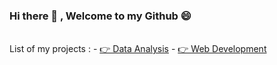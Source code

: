 ### Hi there 👋 , Welcome to my Github 😄

<br>
List of my projects : 
- <a href="https://github.com/Rashedul007/DataAnalysis" target="_blank" rel="noopener noreferrer">👉 Data Analysis</a>
- <a href="https://github.com/Rashedul007/WebDevelopment" target="_blank" rel="noopener noreferrer">👉 Web Development</a>
 


<!--
**Rashedul007/Rashedul007** is a ✨ _special_ ✨ repository because its `README.md` (this file) appears on your GitHub profile.

Here are some ideas to get you started:

- 🔭 I’m currently working on ...
- 🌱 I’m currently learning ...
- 👯 I’m looking to collaborate on ...
- 🤔 I’m looking for help with ...
- 💬 Ask me about ...
- 📫 How to reach me: ...
- 😄 Pronouns: ...
- ⚡ Fun fact: ...
-->
